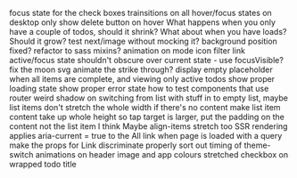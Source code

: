 focus state for the check boxes
trainsitions on all hover/focus states
on desktop only show delete button on hover
What happens when you only have a couple of todos, should it shrink?
What about when you have loads? Should it grow?
test next/image without mocking it?
background position fixed?
refactor to sass mixins?
animation on mode icon
filter link active/focus state shouldn't obscure over current state - use focusVisible?
fix the moon svg
animate the strike through?
display empty placeholder when all items are complete, and viewing only active todos
show proper loading state
show proper error state
how to test components that use router
weird shadow on switching from list with stuff in to empty list, maybe list items don't stretch the whole width if there's no content
make list item content take up whole height so tap target is larger, put the padding on the content not the list item I think
Maybe align-items stretch too
SSR rendering applies aria-current = true to the All link when page is loaded with a query
make the props for Link discriminate properly
sort out timing of theme-switch animations on header image and app colours
stretched checkbox on wrapped todo title
